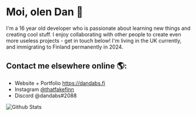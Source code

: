 <!--
**dandabs/dandabs** is a ✨ _special_ ✨ repository because its `README.md` (this file) appears on your GitHub profile.

Here are some ideas to get you started:

- 🔭 I’m currently working on ...
- 🌱 I’m currently learning ...
- 👯 I’m looking to collaborate on ...
- 🤔 I’m looking for help with ...
- 💬 Ask me about ...
- 📫 How to reach me: ...
- 😄 Pronouns: ...
- ⚡ Fun fact: ...
-->
# Moi, olen Dan 👋

I'm a 16 year old developer who is passionate about learning new things and creating cool stuff. I enjoy collaborating with other people to create even more useless projects - get in touch below! I'm living in the UK currently, and immigrating to Finland permanently in 2024.

## Contact me elsewhere online 🌎:
- Website + Portfolio <a href="https://dandabs.fi">https://dandabs.fi</a>
- Instagram <a href="https://instagram.com/thatfakefinn">@thatfakefinn</a>
- Discord @dandabs#2088

![Github Stats](https://github-readme-stats.vercel.app/api?username=dandabs&count_private=true&show_icons=true&theme=ayu-mirage&hide=stars,issues,contribs)
